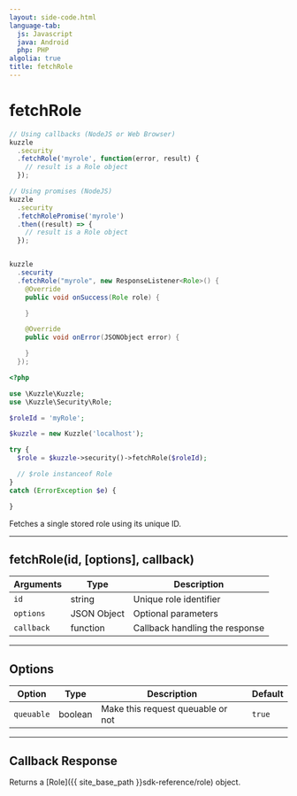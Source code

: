 ```yaml
---
layout: side-code.html
language-tab:
  js: Javascript
  java: Android
  php: PHP
algolia: true
title: fetchRole
---
```


# fetchRole

```js
// Using callbacks (NodeJS or Web Browser)
kuzzle
  .security
  .fetchRole('myrole', function(error, result) {
    // result is a Role object
  });

// Using promises (NodeJS)
kuzzle
  .security
  .fetchRolePromise('myrole')
  .then((result) => {
    // result is a Role object
  });
```

```java

kuzzle
  .security
  .fetchRole("myrole", new ResponseListener<Role>() {
    @Override
    public void onSuccess(Role role) {

    }

    @Override
    public void onError(JSONObject error) {

    }
  });
```

```php
<?php

use \Kuzzle\Kuzzle;
use \Kuzzle\Security\Role;

$roleId = 'myRole';

$kuzzle = new Kuzzle('localhost');

try {
  $role = $kuzzle->security()->fetchRole($roleId);

  // $role instanceof Role
}
catch (ErrorException $e) {

}
```

Fetches a single stored role using its unique ID.

---

## fetchRole(id, [options], callback)

| Arguments | Type | Description |
|---------------|---------|----------------------------------------|
| ``id`` | string | Unique role identifier |
| ``options`` | JSON Object | Optional parameters |
| ``callback`` | function | Callback handling the response |

---

## Options

| Option | Type | Description | Default |
|---------------|---------|----------------------------------------|---------|
| ``queuable`` | boolean | Make this request queuable or not  | ``true`` |

---

## Callback Response

Returns a [Role]({{ site_base_path }}sdk-reference/role) object.
